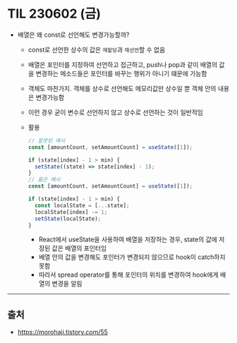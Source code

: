 # TIL 230602 (금)

- 배열은 왜 const로 선언해도 변경가능할까?

  - const로 선언한 상수의 값은 `재할당`과 `재선언`할 수 없음
  - 배열은 포인터를 지정하여 선언하고 접근하고, push나 pop과 같이 배열의 값을 변경하는 메소드들은 포인터를 바꾸는 행위가 아니기 떄문에 가능함
  - 객체도 마찬가지. 객체를 상수로 선언해도 메모리값만 상수일 뿐 객체 안의 내용은 변경가능함
  - 이런 경우 굳이 변수로 선언하지 않고 상수로 선언하는 것이 일반적임
  - 활용

    ```javascript
    // 잘못된 예시
    const [amountCount, setAmountCount] = useState([1]);

    if (state[index] - 1 > min) {
      setState((state) => state[index] - 1);
    }
    // 옳은 예시
    const [amountCount, setAmountCount] = useState([1]);

    if (state[index] - 1 > min) {
      const localState = [...state];
      localState[index] -= 1;
      setState(localState);
    }
    ```

    - React에서 useState을 사용하여 배열을 저장하는 경우, state의 값에 저장된 값은 배열의 포인터임
    - 배열 안의 값을 변경해도 포인터가 변경되지 않으므로 hook이 catch하지 못함
    - 따라서 spread operator를 통해 포인터의 위치를 변경하여 hook에게 배열의 변경을 알림

---

## 출처

- https://morohaji.tistory.com/55
